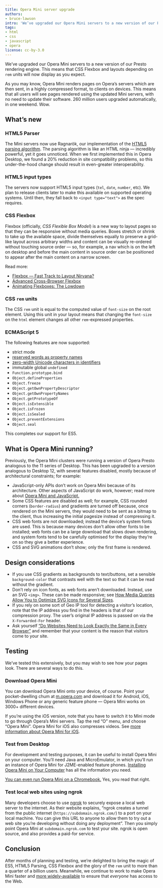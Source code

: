 ```yaml
---
title: Opera Mini server upgrade
authors:
- bruce-lawson
intro: 'We’ve upgraded our Opera Mini servers to a new version of our Presto rendering engine. Here’s what that means for web developers.'
tags:
- html
- css
- javascript
- opera
license: cc-by-3.0
---
```


We’ve upgraded our Opera Mini servers to a new version of our Presto rendering engine. This means that CSS Flexbox and layouts depending on `rem` units will now display as you expect.

As you may know, Opera Mini renders pages on Opera’s servers which are then sent, in a highly compressed format, to clients on devices. This means that all users will see pages rendered using the updated Mini servers, with no need to update their software. 260 million users upgraded automatically, in one weekend. Wow.

## What’s new

### HTML5 Parser

The Mini servers now use Ragnarök, our implementation of the [HTML5 parsing algorithm](https://html.spec.whatwg.org/multipage/syntax.html#parsing). The parsing algorithm is like an HTML ninja — incredibly powerful, yet it goes unnoticed. When we first implemented this in Opera Desktop, we found a 20% reduction in site compatibility problems, so this under-the-hood change should result in even-greater interoperability.

### HTML5 input types

The servers now support HTML5 input types (`tel`, `date`, `number`, etc). We plan to release clients later to make this available on supported operating systems. Until then, they fall back to `<input type="text">` as the spec requires.

### CSS Flexbox

Flexbox (officially, _CSS Flexible Box Model_) is a new way to layout pages so that they can be responsive without media queries. Boxes stretch or shrink to take up the available space, divide themselves equally to preserve a grid-like layout across arbitrary widths and content can be visually re-ordered without touching source order — so, for example, a nav which is on the left on desktop and before the main content in source order can be positioned to appear after the main content on a narrow screen.

Read more:

* [Flexbox — Fast Track to Layout Nirvana?](https://dev.opera.com/articles/flexbox-basics/)
* [Advanced Cross-Browser Flexbox](https://dev.opera.com/articles/advanced-cross-browser-flexbox/)
* [Animating Flexboxes: The Lowdown](https://dev.opera.com/articles/animating-flexboxes-the-lowdown/)

### CSS `rem` units

The CSS `rem` unit is equal to the computed value of `font-size` on the root element. Using this unit in your layout means that changing the `font-size` on the `html` element changes all other `rem`-expressed properties.

### ECMAScript 5

The following features are now supported:

* strict mode
* [reserved words as property names](https://mathiasbynens.be/notes/javascript-properties)
* [zero-width Unicode characters in identifiers](https://mathiasbynens.be/notes/javascript-identifiers)
* immutable global `undefined`
* `Function.prototype.bind`
* `Object.defineProperties`
* `Object.freeze`
* `Object.getOwnPropertyDescriptor`
* `Object.getOwnPropertyNames`
* `Object.getPrototypeOf`
* `Object.isExtensible`
* `Object.isFrozen`
* `Object.isSealed`
* `Object.preventExtensions`
* `Object.seal`

This completes our support for ES5.

## What is Opera Mini running?

Previously, the Opera Mini clusters were running a version of Opera Presto analogous to the 11 series of Desktop. This has been upgraded to a version analogous to Desktop 12, with several features disabled, mostly because of architectural constraints; for example:

* JavaScript-only APIs don’t work on Opera Mini because of its architecture. Other aspects of JavaScript do work, however; read more about [Opera Mini and JavaScript.](https://dev.opera.com/articles/opera-mini-and-javascript/)
* Some CSS features are disabled as well; for example, CSS rounded corners (`border-radius`) and gradients are turned off because, once rendered on the Mini servers, they would need to be sent as a bitmap to the client, thus increasing the initial pagesize instead of compressing it.
* CSS web fonts are not downloaded; instead the device’s system fonts are used. This is because many devices don’t allow other fonts to be installed; web fonts can be a large download that slows down rendering, and system fonts tend to be carefully optimised for the display they’re on so they give a better experience.
* CSS and SVG animations don’t show; only the first frame is rendered.

## Design considerations

* If you use CSS gradients as backgrounds to text/buttons, set a sensible  `background-color` that contrasts well with the text so that it can be read without the gradient.
* Don’t rely on icon fonts, as web fonts aren’t downloaded. Instead, use an SVG `<img>`. These can be made responsive; see [How Media Queries Allow You to Optimize SVG Icons for Several Sizes](https://dev.opera.com/blog/how-media-queries-allow-you-to-optimize-svg-icons-for-several-sizes/).
* If you rely on some sort of Geo IP tool for detecting a visitor’s location, note that the IP address you find in the headers is that of our compression proxy. The user’s original IP address is passed on via the `X-Forwarded-For` header.
* Ask yourself [“Do Websites Need to Look Exactly the Same in Every Browser”](http://dowebsitesneedtolookexactlythesameineverybrowser.com/) and remember that your content is the reason that visitors come to your site.

## Testing

We’ve tested this extensively, but you may wish to see how your pages look. There are several ways to do this.

### Download Opera Mini

You can download Opera Mini onto your device, of course. Point your pocket-dwelling chum at [m.opera.com](http://m.opera.com/) and download it for Android, iOS, Windows Phone or any generic feature phone — Opera Mini works on 3000+ different devices.

If you’re using the iOS version, note that you have to switch it to Mini mode to go through Opera’s Mini servers. Tap the red “O” menu, and choose “Opera Mini”. Opera Mini for iOS also compresses videos. See [more information about Opera Mini for iOS](https://dev.opera.com/blog/opera-mini-8-for-ios/).

### Test from Desktop

For development and testing purposes, it can be useful to install Opera Mini on your computer. You’ll need Java and MicroEmulator, in which you’ll run an instance of Opera Mini for J2ME-enabled feature phones. [Installing Opera Mini on Your Computer](https://dev.opera.com/articles/installing-opera-mini-on-your-computer/) has all the information you need.

[You can even run Opera Mini on a Chromebook.](https://dev.opera.com/articles/opera-mini-chrome-os/) Yes, you read that right.

### Test local web sites using ngrok

Many developers choose to use [ngrok](https://ngrok.com/) to securely expose a local web server to the internet. As their website explains, “ngrok creates a tunnel from the public internet (`https://subdomain.ngrok.com/`) to a port on your local machine. You can give this URL to anyone to allow them to try out a web site you’re developing without doing any deployment”. Then you simply point Opera Mini at `subdomain.ngrok.com` to test your site. ngrok is open source, and also provides a paid-for service.

## Conclusion

After months of planning and testing, we’re delighted to bring the magic of ES5, HTML5 Parsing, CSS Flexbox and the glory of the `rem` unit to more than a quarter of a billion users. Meanwhile, we continue to work to make Opera Mini faster and [more widely-available](http://www.operasoftware.com/press/releases/mobile/2014-08-21) to ensure that *everyone* has access to the Web.

